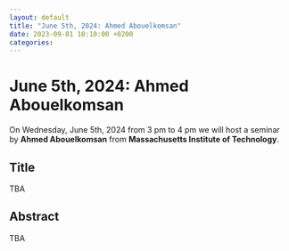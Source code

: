 ```yaml
---
layout: default
title: "June 5th, 2024: Ahmed Abouelkomsan"
date: 2023-09-01 10:10:00 +0200
categories:
---
```


# June 5th, 2024: Ahmed Abouelkomsan

On Wednesday, June 5th, 2024 from 3 pm to 4 pm we will host a seminar by **Ahmed Abouelkomsan** from **Massachusetts Institute of Technology**. 

## Title

TBA

## Abstract 

TBA






